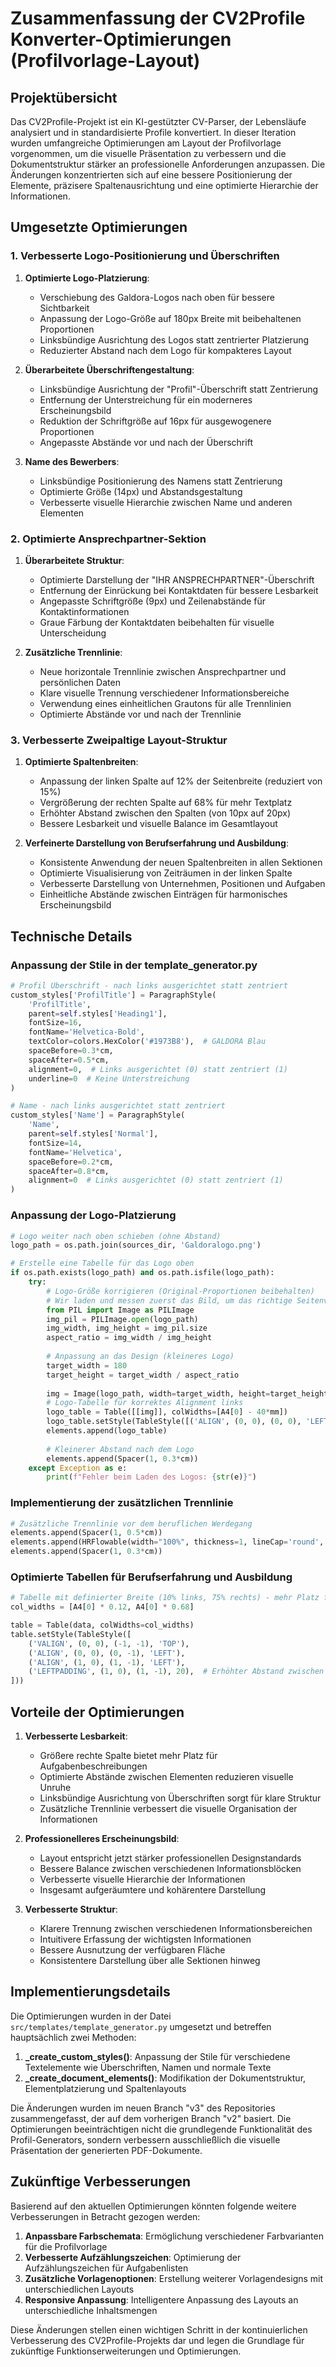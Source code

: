 # Zusammenfassung der CV2Profile Konverter-Optimierungen (Profilvorlage-Layout)

## Projektübersicht

Das CV2Profile-Projekt ist ein KI-gestützter CV-Parser, der Lebensläufe analysiert und in standardisierte Profile konvertiert. In dieser Iteration wurden umfangreiche Optimierungen am Layout der Profilvorlage vorgenommen, um die visuelle Präsentation zu verbessern und die Dokumentstruktur stärker an professionelle Anforderungen anzupassen. Die Änderungen konzentrierten sich auf eine bessere Positionierung der Elemente, präzisere Spaltenausrichtung und eine optimierte Hierarchie der Informationen.

## Umgesetzte Optimierungen

### 1. Verbesserte Logo-Positionierung und Überschriften

1. **Optimierte Logo-Platzierung**:
   - Verschiebung des Galdora-Logos nach oben für bessere Sichtbarkeit
   - Anpassung der Logo-Größe auf 180px Breite mit beibehaltenen Proportionen
   - Linksbündige Ausrichtung des Logos statt zentrierter Platzierung
   - Reduzierter Abstand nach dem Logo für kompakteres Layout

2. **Überarbeitete Überschriftengestaltung**:
   - Linksbündige Ausrichtung der "Profil"-Überschrift statt Zentrierung
   - Entfernung der Unterstreichung für ein moderneres Erscheinungsbild
   - Reduktion der Schriftgröße auf 16px für ausgewogenere Proportionen
   - Angepasste Abstände vor und nach der Überschrift

3. **Name des Bewerbers**:
   - Linksbündige Positionierung des Namens statt Zentrierung
   - Optimierte Größe (14px) und Abstandsgestaltung
   - Verbesserte visuelle Hierarchie zwischen Name und anderen Elementen

### 2. Optimierte Ansprechpartner-Sektion

1. **Überarbeitete Struktur**:
   - Optimierte Darstellung der "IHR ANSPRECHPARTNER"-Überschrift
   - Entfernung der Einrückung bei Kontaktdaten für bessere Lesbarkeit
   - Angepasste Schriftgröße (9px) und Zeilenabstände für Kontaktinformationen
   - Graue Färbung der Kontaktdaten beibehalten für visuelle Unterscheidung

2. **Zusätzliche Trennlinie**:
   - Neue horizontale Trennlinie zwischen Ansprechpartner und persönlichen Daten
   - Klare visuelle Trennung verschiedener Informationsbereiche
   - Verwendung eines einheitlichen Grautons für alle Trennlinien
   - Optimierte Abstände vor und nach der Trennlinie

### 3. Verbesserte Zweipaltige Layout-Struktur

1. **Optimierte Spaltenbreiten**:
   - Anpassung der linken Spalte auf 12% der Seitenbreite (reduziert von 15%)
   - Vergrößerung der rechten Spalte auf 68% für mehr Textplatz
   - Erhöhter Abstand zwischen den Spalten (von 10px auf 20px)
   - Bessere Lesbarkeit und visuelle Balance im Gesamtlayout

2. **Verfeinerte Darstellung von Berufserfahrung und Ausbildung**:
   - Konsistente Anwendung der neuen Spaltenbreiten in allen Sektionen
   - Optimierte Visualisierung von Zeiträumen in der linken Spalte
   - Verbesserte Darstellung von Unternehmen, Positionen und Aufgaben
   - Einheitliche Abstände zwischen Einträgen für harmonisches Erscheinungsbild

## Technische Details

### Anpassung der Stile in der template_generator.py

```python
# Profil Überschrift - nach links ausgerichtet statt zentriert
custom_styles['ProfilTitle'] = ParagraphStyle(
    'ProfilTitle',
    parent=self.styles['Heading1'],
    fontSize=16,
    fontName='Helvetica-Bold',
    textColor=colors.HexColor('#1973B8'),  # GALDORA Blau
    spaceBefore=0.3*cm,
    spaceAfter=0.5*cm,
    alignment=0,  # Links ausgerichtet (0) statt zentriert (1)
    underline=0  # Keine Unterstreichung
)

# Name - nach links ausgerichtet statt zentriert
custom_styles['Name'] = ParagraphStyle(
    'Name',
    parent=self.styles['Normal'],
    fontSize=14,
    fontName='Helvetica',
    spaceBefore=0.2*cm,
    spaceAfter=0.8*cm,
    alignment=0  # Links ausgerichtet (0) statt zentriert (1)
)
```

### Anpassung der Logo-Platzierung

```python
# Logo weiter nach oben schieben (ohne Abstand)
logo_path = os.path.join(sources_dir, 'Galdoralogo.png')

# Erstelle eine Tabelle für das Logo oben
if os.path.exists(logo_path) and os.path.isfile(logo_path):
    try:
        # Logo-Größe korrigieren (Original-Proportionen beibehalten)
        # Wir laden und messen zuerst das Bild, um das richtige Seitenverhältnis zu bekommen
        from PIL import Image as PILImage
        img_pil = PILImage.open(logo_path)
        img_width, img_height = img_pil.size
        aspect_ratio = img_width / img_height
        
        # Anpassung an das Design (kleineres Logo)
        target_width = 180
        target_height = target_width / aspect_ratio
        
        img = Image(logo_path, width=target_width, height=target_height)
        # Logo-Tabelle für korrektes Alignment links
        logo_table = Table([[img]], colWidths=[A4[0] - 40*mm])
        logo_table.setStyle(TableStyle([('ALIGN', (0, 0), (0, 0), 'LEFT')]))
        elements.append(logo_table)
        
        # Kleinerer Abstand nach dem Logo
        elements.append(Spacer(1, 0.3*cm))
    except Exception as e:
        print(f"Fehler beim Laden des Logos: {str(e)}")
```

### Implementierung der zusätzlichen Trennlinie

```python
# Zusätzliche Trennlinie vor dem beruflichen Werdegang
elements.append(Spacer(1, 0.5*cm))
elements.append(HRFlowable(width="100%", thickness=1, lineCap='round', color=colors.lightgrey))
elements.append(Spacer(1, 0.3*cm))
```

### Optimierte Tabellen für Berufserfahrung und Ausbildung

```python
# Tabelle mit definierter Breite (10% links, 75% rechts) - mehr Platz für die rechte Spalte
col_widths = [A4[0] * 0.12, A4[0] * 0.68]

table = Table(data, colWidths=col_widths)
table.setStyle(TableStyle([
    ('VALIGN', (0, 0), (-1, -1), 'TOP'),
    ('ALIGN', (0, 0), (0, -1), 'LEFT'),
    ('ALIGN', (1, 0), (1, -1), 'LEFT'),
    ('LEFTPADDING', (1, 0), (1, -1), 20),  # Erhöhter Abstand zwischen den Spalten
]))
```

## Vorteile der Optimierungen

1. **Verbesserte Lesbarkeit**:
   - Größere rechte Spalte bietet mehr Platz für Aufgabenbeschreibungen
   - Optimierte Abstände zwischen Elementen reduzieren visuelle Unruhe
   - Linksbündige Ausrichtung von Überschriften sorgt für klare Struktur
   - Zusätzliche Trennlinie verbessert die visuelle Organisation der Informationen

2. **Professionelleres Erscheinungsbild**:
   - Layout entspricht jetzt stärker professionellen Designstandards
   - Bessere Balance zwischen verschiedenen Informationsblöcken
   - Verbesserte visuelle Hierarchie der Informationen
   - Insgesamt aufgeräumtere und kohärentere Darstellung

3. **Verbesserte Struktur**:
   - Klarere Trennung zwischen verschiedenen Informationsbereichen
   - Intuitivere Erfassung der wichtigsten Informationen
   - Bessere Ausnutzung der verfügbaren Fläche
   - Konsistentere Darstellung über alle Sektionen hinweg

## Implementierungsdetails

Die Optimierungen wurden in der Datei `src/templates/template_generator.py` umgesetzt und betreffen hauptsächlich zwei Methoden:

1. **_create_custom_styles()**: Anpassung der Stile für verschiedene Textelemente wie Überschriften, Namen und normale Texte
2. **_create_document_elements()**: Modifikation der Dokumentstruktur, Elementplatzierung und Spaltenlayouts

Die Änderungen wurden im neuen Branch "v3" des Repositories zusammengefasst, der auf dem vorherigen Branch "v2" basiert. Die Optimierungen beeinträchtigen nicht die grundlegende Funktionalität des Profil-Generators, sondern verbessern ausschließlich die visuelle Präsentation der generierten PDF-Dokumente.

## Zukünftige Verbesserungen

Basierend auf den aktuellen Optimierungen könnten folgende weitere Verbesserungen in Betracht gezogen werden:

1. **Anpassbare Farbschemata**: Ermöglichung verschiedener Farbvarianten für die Profilvorlage
2. **Verbesserte Aufzählungszeichen**: Optimierung der Aufzählungszeichen für Aufgabenlisten
3. **Zusätzliche Vorlagenoptionen**: Erstellung weiterer Vorlagendesigns mit unterschiedlichen Layouts
4. **Responsive Anpassung**: Intelligentere Anpassung des Layouts an unterschiedliche Inhaltsmengen

Diese Änderungen stellen einen wichtigen Schritt in der kontinuierlichen Verbesserung des CV2Profile-Projekts dar und legen die Grundlage für zukünftige Funktionserweiterungen und Optimierungen. 